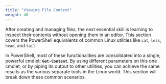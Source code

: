 ```yaml
---
title: "Viewing File Content"
weight: 40
---
```


After creating and managing files, the next essential skill is learning to inspect their contents without opening them in an editor. This section covers the PowerShell equivalents of common Linux utilities like `cat`, `less`, `head`, and `tail`.

In PowerShell, most of these functionalities are consolidated into a single, powerful cmdlet: **`Get-Content`**. By using different parameters on this one cmdlet, or by piping its output to other utilities, you can achieve the same results as the various separate tools in the Linux world. This section will break down these common scenarios.
